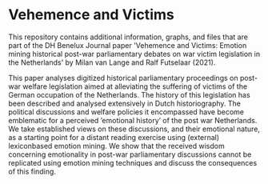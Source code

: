 # Vehemence and Victims
This repository contains additional information, graphs, and files that are part of the DH Benelux Journal paper 'Vehemence and Victims: Emotion mining historical post-war parliamentary debates on war victim legislation in the Netherlands' by Milan van Lange and Ralf Futselaar (2021). 

This paper analyses digitized historical parliamentary proceedings on post-war welfare legislation aimed at alleviating the suffering of victims of the German occupation of the Netherlands. The history of this legislation has been described and analysed extensively in Dutch historiography. The political discussions and welfare policies it encompassed have become emblematic for a perceived ’emotional history’ of the post war Netherlands. We take established views on these discussions, and their emotional nature, as a starting point for a distant reading exercise using (external) lexiconbased emotion mining. We show that the received wisdom concerning emotionality in post-war parliamentary discussions cannot be replicated using emotion mining techniques and discuss the consequences of this finding.
 
